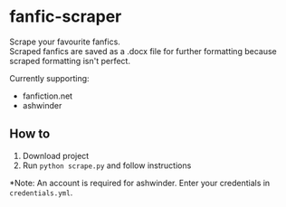 # fanfic-scraper
Scrape your favourite fanfics.  
Scraped fanfics are saved as a .docx file for further formatting because scraped formatting isn't perfect.

Currently supporting:
- fanfiction.net
- ashwinder

## How to
1. Download project
2. Run `python scrape.py` and follow instructions

*Note: An account is required for ashwinder. Enter your credentials in `credentials.yml`.
